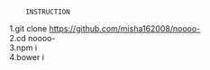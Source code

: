 		INSTRUCTION
		
1.git clone https://github.com/misha162008/noooo- <br>
2.cd noooo- <br>
3.npm i <br>
4.bower i <br>

